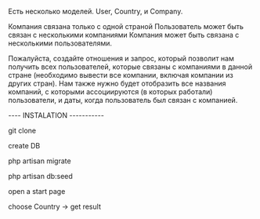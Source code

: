 
Есть несколько моделей. User, Country, и Company.

Компания связана только с одной страной
Пользователь может быть связан с несколькими компаниями
Компания может быть связана с несколькими пользователями.

Пожалуйста, создайте отношения и запрос, который позволит нам получить всех пользователей, 
которые связаны с компаниями в данной стране (необходимо вывести все компании,
 включая компании из других стран). 
Нам также нужно будет отобразить все названия компаний, с которыми ассоциируются 
(в которых работали) пользователи, и даты, когда пользователь был связан с компанией.

---- INSTALATION -----------

git clone

create DB

php artisan migrate

php artisan db:seed

open a start page

choose Country -> get result
